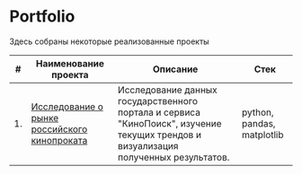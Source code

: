 # Portfolio

Здесь собраны некоторые реализованные проекты

| #    | Наименование проекта                | Описание                                                     | Стек                                                         |
| ---- | ------------------------------------------------------------ | ------------------------------------------------------------ | ------------------------------------------------------------ |
| 1.   | [Исследование о рынке российского кинопроката](https://github.com/z-regina-a/Portfolio/tree/edf134ce9480247ee23766f62428e0b98820680b/Project1) | Исследование данных государственного портала и сервиса "КиноПоиск", изучение текущих трендов и визуализация полученных результатов. | python, pandas, matplotlib       |
